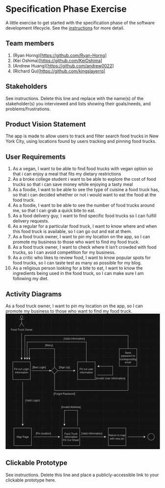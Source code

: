 # Specification Phase Exercise

A little exercise to get started with the specification phase of the software development lifecycle. See the [instructions](instructions.md) for more detail.

## Team members
1. (Ryan Horng)[https://github.com/Ryan-Horng]
2. (Kei Oshima)[https://github.com/KeiOshima]
3. (Andrew Huang)[https://github.com/andrew0022]
4. (Richard Qu)[https://github.com/kingslayerrq]


## Stakeholders

See instructions. Delete this line and replace with the name(s) of the stakeholder(s) you interviewed and lists showing their goals/needs, and problems/frustrations.

## Product Vision Statement

The app is made to allow users to track and filter search food trucks in New York City, using locations found by users tracking and pinning food trucks.

## User Requirements

1. As a vegan, I want to be able to find food trucks with vegan option so that i can enjoy a meal that fits my dietary restrictions
2. As a broke college student i want to be able to explore the cost of food trucks so that i can save money while enjoying a tasty meal
3. As a foodie, I want to be able to see the type of cuisine a food truck has, so that i can decided whether or not i would want to eat the food at the food truck.
4. As a foodie, I want to be able to see the number of food trucks around me, so that I can grab a quick bite to eat.
5. As a food delivery guy, I want to find specific food trucks so I can fulfill delivery requests.
6. As a regular for a particular food truck, I want to know where and when this food truck is available, so I can go out and eat at them.
7. As a food truck owner, I want to pin my location on the app, so I can promote my business to those who want to find my food truck.
8. As a food truck owner, I want to check where it isn’t crowded with food trucks, so I can avoid competition for my business.
9. As a critic who likes to review food, I want to know popular spots for food trucks, so I can taste test as many as possible for my blog.
10. As a religious person looking for a bite to eat, I want to know the ingredients being used in the food truck, so I can make sure I am following my diet.

## Activity Diagrams

As a food truck owner, I want to pin my location on the app, so I can promote my business to those who want to find my food truck.
![Food Truck Owner](FoodTruckOwnerUML.jpg)

## Clickable Prototype

See instructions. Delete this line and place a publicly-accessible link to your clickable prototype here.
